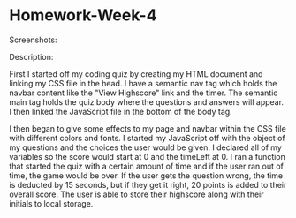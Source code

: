 # Homework-Week-4
Screenshots:


Description:

First I started off my coding quiz by creating my HTML document and linking my CSS file in the head. I have a semantic nav tag which holds the navbar content like the "View Highscore" link and the timer. The semantic main tag holds the quiz body where the questions and answers will appear. I then linked the JavaScript file in the bottom of the body tag.

I then began to give some effects to my page and navbar within the CSS file with different colors and fonts. I started my JavaScript off with the object of my questions and the choices the user would be given. I declared all of my variables so the score would start at 0 and the timeLeft at 0. I ran a function that started the quiz with a certain amount of time and if the user ran out of time, the game would be over. If the user gets the question wrong, the time is deducted by 15 seconds, but if they get it right, 20 points is added to their overall score. The user is able to store their highscore along with their initials to local storage.

